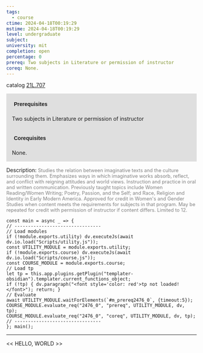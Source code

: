 ```yaml
---
tags:
  - course
ctime: 2024-04-18T00:19:29
mstime: 2024-04-18T00:19:29
level: undergraduate
subject: 
university: mit
completion: open
percentage: 0
prereq: Two subjects in Literature or permission of instructor
coreq: None.
---
```


catalog [21L.707](http://student.mit.edu/catalog/m21La.html#21L.707)

<span style="display: block; padding: 15px; background-color: rgb(100, 100, 100, 0.2);"><font id="m_prereq2476_0" style="display: block; font-family: Arial, sans-serif; font-weight: bold; padding: 5px">Prerequisites</font><br><span id="prereq2476_0">Two subjects in Literature or permission of instructor</span></span>
<span style="display: block; padding: 15px; background-color: rgb(100, 100, 100, 0.2);"><font id="m_coreq2476_0" style="display: block; font-family: Arial, sans-serif; font-weight: bold; padding: 5px">Corequisites</font><br><span id="coreq2476_0">None.</span></span>

<font style="">Description:</font>
<font style="color: grey; font-size: 0.8rem;">Studies the relation between imaginative texts and the culture surrounding them. Emphasizes ways in which imaginative works absorb, reflect, and conflict with reigning attitudes and world views. Instruction and practice in oral and written communication. Previously taught topics include Women Reading/Women Writing; Poetry, Passion, and the Self; and Race, Religion and Identity in Early Modern America. Approved for credit in Women's and Gender Studies when content meets the requirements for subjects in that program. May be repeated for credit with permission of instructor if content differs. Limited to 12.</font>

```dataviewjs
const main = async _ => {
// --------------------------------
// Load modules
if (!module.exports.utility) dv.executeJs(await dv.io.load("Scripts/utility.js"));
const UTILITY_MODULE = module.exports.utility;
if (!module.exports.course) dv.executeJs(await dv.io.load("Scripts/course.js"));
const COURSE_MODULE = module.exports.course;
// Load tp
let tp = this.app.plugins.getPlugin("templater-obsidian").templater.current_functions_object;
if (!tp) { dv.paragraph("<font style='color: red'>tp not loaded!</font>"); return; }
// Evaluate
await UTILITY_MODULE.waitForElements(`#m_prereq2476_0`, {timeout:5});
COURSE_MODULE.evaluate_req("2476_0", "prereq", UTILITY_MODULE, dv, tp);
COURSE_MODULE.evaluate_req("2476_0", "coreq", UTILITY_MODULE, dv, tp);
// --------------------------------
}; main();
```

---

<< HELLO, WORLD >>
